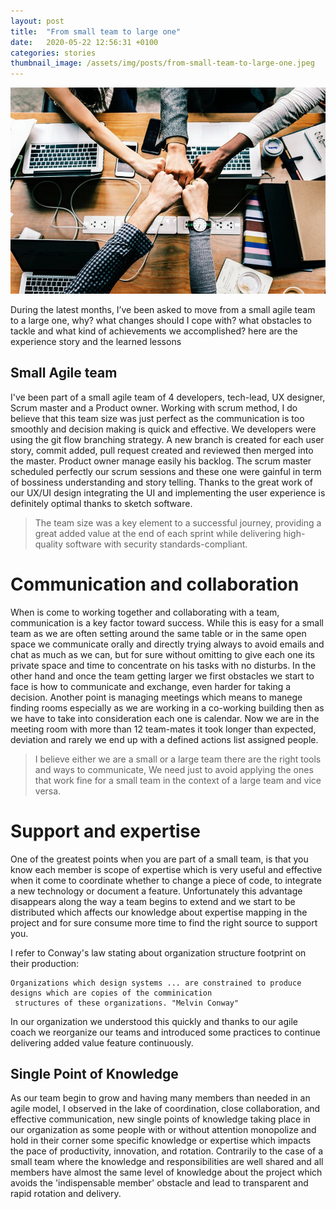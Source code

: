 ```yaml
---
layout: post
title:  "From small team to large one"
date:   2020-05-22 12:56:31 +0100
categories: stories
thumbnail_image: /assets/img/posts/from-small-team-to-large-one.jpeg
---
```

![author](/assets/img/posts/from-small-team-to-large-one.jpeg)

During the latest months, I’ve been asked to move from a small agile team to a large one, why? what changes should I
 cope with? what obstacles to tackle and what kind of achievements we accomplished? here are the experience story and
  the learned lessons
  
## Small Agile team
I've been part of a small agile team of 4 developers, tech-lead, UX designer, Scrum master and a Product owner. Working 
with scrum method, I do believe that this team size was just perfect as the communication is too smoothly and
 decision making is quick and effective. We developers were using the git flow branching strategy. A new branch is
  created for each user story, commit added, pull request created and reviewed then merged into the master. Product
   owner manage easily his backlog. The scrum master scheduled perfectly our scrum sessions and these one were
    gainful in term of bossiness understanding and story telling. Thanks to the great work of our UX/UI design
     integrating the UI and implementing the user experience is definitely optimal thanks to sketch software.
     
>The team size was a key element to a successful journey, providing a great added value at the end of each sprint
 while delivering high-quality  software with  security standards-compliant.

# Communication and collaboration
When is come to working together and collaborating with a team, communication is a key factor toward success. While
 this is easy for a small team as we are often setting around the same table or in the same open space we communicate
  orally and  directly trying always to avoid emails and chat as much as we can, but for sure without omitting to
   give each  one its  private space and time to concentrate on his tasks with no disturbs. In the other hand and
    once the team getting larger we first obstacles we start to face is how to communicate and exchange, even harder
     for taking a decision. Another point is managing  meetings which means to manege finding rooms especially as we
      are working in a co-working building then as we have to take into consideration each one is calendar. Now we
       are in the meeting room with more than 12 team-mates it took longer than expected, deviation and rarely we end
        up with a defined actions list assigned people.
>I believe either we are a small or a large team there are the right tools and ways to communicate, We need just to
> avoid  applying the ones that work fine for a small team in the context of a  large team and vice versa.

# Support and expertise
One of the greatest points when you are part of a small team, is that you know each member is scope of expertise
 which is very  useful and effective when it come to coordinate whether to change a piece of code, to integrate a new
  technology or document a feature. Unfortunately this advantage disappears along the way a team begins to extend and
   we start to be distributed which affects our knowledge about expertise mapping in the project and for sure consume
    more time to find the right source to support you. 

I refer to Conway's law stating about organization structure footprint on their production:
>
    Organizations which design systems ... are constrained to produce designs which are copies of the comminication
     structures of these organizations. "Melvin Conway"
     
In our organization we understood this quickly and thanks to our agile coach we reorganize our teams and introduced
 some practices to continue delivering added value feature continuously.
 
## Single Point of Knowledge
As our team begin to grow and having many members than needed in an agile model, I observed in the lake of
 coordination, close collaboration, and effective communication, new single points of knowledge taking  place in
  our organization as some people with or without attention monopolize and hold in their corner some specific
   knowledge or expertise which impacts the pace of productivity, innovation, and rotation.
   Contrarily to the case of a small team where the knowledge and responsibilities are well shared and all members
    have almost the same level of knowledge about the project which avoids the 'indispensable member' obstacle and
     lead to transparent and rapid rotation and delivery.